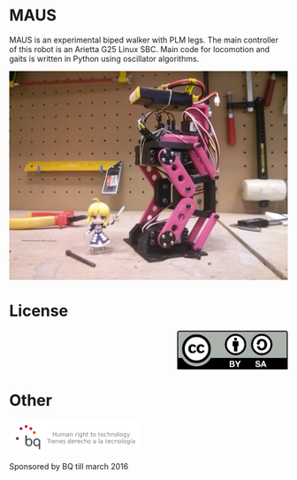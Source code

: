 # MAUS

MAUS is an experimental biped walker with PLM legs. The main controller of this robot is an Arietta G25 Linux SBC. Main code for locomotion and gaits is written in Python using oscillator algorithms.

<p align="center">
<img src="doc/images/maus.jpg" width="600" align="center"> 
</p>

# License 

<p align="right">
<img src="doc/images/by-sa.png" width="200" align = "center">
</p>

# Other

<img src="doc/images/bq-logo-human-right-technology.png" width="240" align="center">

Sponsored by BQ till march 2016
